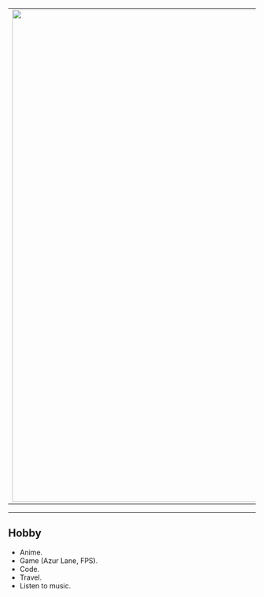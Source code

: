 <div align="center">
  <table>
    <tr>
      <td align="center" valign="middle" width="25%">
        <img src="https://azurlane.netojuu.com/images/2/2d/KearsargeSpringWithoutBG.png" height="1000" />
      </td>
      <td align="center" valign="middle" width="50%">
        <h1>Hi, there 👋. I'm fwy13</h1>
        <h2>📩: fwy13@duck.com</h2>
        <br><br>
        <img src="https://img.shields.io/badge/Javascript-F0DB4F?style=for-the-badge&labelColor=black&logo=javascript&logoColor=F0DB4F" />
        <br>
        <img src="https://img.shields.io/badge/Typescript-007acc?style=for-the-badge&labelColor=black&logo=typescript&logoColor=007acc" />
      </td>
      <td align="center" valign="middle" width="25%">
        <img src="https://azurlane.netojuu.com/images/b/b3/KearsargeBunnyWithoutBG.png" height="1000" />
      </td>
    </tr>
  </table>
</div>

---

## Hobby
- Anime.
- Game (Azur Lane, FPS).
- Code.
- Travel.
- Listen to music.
